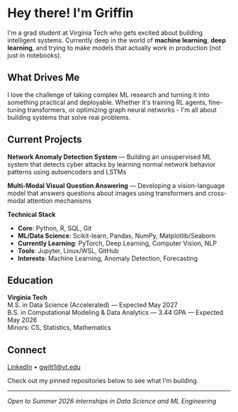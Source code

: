 # Hey there! I'm Griffin

I'm a grad student at Virginia Tech who gets excited about building intelligent systems. Currently deep in the world of **machine learning**, **deep learning**, and trying to make models that actually work in production (not just in notebooks).

## What Drives Me

I love the challenge of taking complex ML research and turning it into something practical and deployable. Whether it's training RL agents, fine-tuning transformers, or optimizing graph neural networks - I'm all about building systems that solve real problems.

## Current Projects

**Network Anomaly Detection System** — Building an unsupervised ML system that detects cyber attacks by learning normal network behavior patterns using autoencoders and LSTMs

**Multi-Modal Visual Question Answering** — Developing a vision-language model that answers questions about images using transformers and cross-modal attention mechanisms

**Technical Stack**
- **Core**: Python, R, SQL, Git
- **ML/Data Science**: Scikit-learn, Pandas, NumPy, Matplotlib/Seaborn
- **Currently Learning**: PyTorch, Deep Learning, Computer Vision, NLP
- **Tools**: Jupyter, Linux/WSL, GitHub
- **Interests**: Machine Learning, Anomaly Detection, Forecasting

## Education

**Virginia Tech**  
M.S. in Data Science (Accelerated) — Expected May 2027  
B.S. in Computational Modeling & Data Analytics — 3.44 GPA — Expected May 2026 <br>
Minors: CS, Statistics, Mathematics

## Connect

[LinkedIn](https://linkedin.com/in/griffin-witt) • gwitt1@vt.edu

Check out my pinned repositories below to see what I'm building.

---

*Open to Summer 2026 internships in Data Science and ML Engineering*

